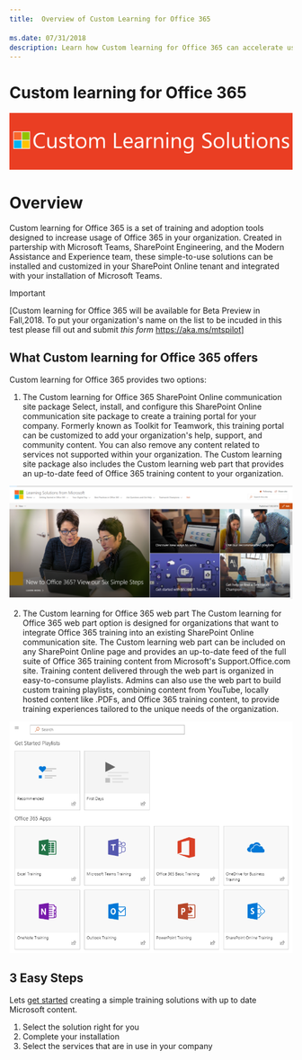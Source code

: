 ```yaml
---
title:  Overview of Custom Learning for Office 365

ms.date: 07/31/2018
description: Learn how Custom learning for Office 365 can accelerate usage and adoption of Office 365 in your organization
---
```


# Custom learning for Office 365

![Custom Learning Solutions header](customlearning/media/clsheader.png)
# Overview

Custom learning for Office 365 is a set of training and adoption tools designed to increase usage of Office 365 in your organization. Created in partership with Microsoft Teams, SharePoint Engineering, and the Modern Assistance and Experience team, these simple-to-use solutions can be installed and customized in your SharePoint Online tenant and integrated with your installation of Microsoft Teams.

> [!IMPORTANT]
> [Custom learning for Office 365 will be available for Beta Preview in Fall,2018. To put your organization's name on the list to be incuded in this test please fill out and submit *this form* https://aka.ms/mtspilot]

## What Custom learning for Office 365 offers

Custom learning for Office 365 provides two options: 

1. The Custom learning for Office 365 SharePoint Online communication site package
Select, install, and configure this SharePoint Online communication site package to create a training portal for your company. Formerly known as Toolkit for Teamwork, this training portal can be customized to add your organization's help, support, and community content. You can also remove any content related to services not supported within your organization. The Custom learning site package also includes the Custom learning web part that provides an up-to-date feed of Office 365 training content to your organization. 

![Custom Learning Solutions Toolkit for Teamwork site experience](/customlearning/media/clssitehome.png)

2. The Custom learning for Office 365 web part 
The Custom learning for Office 365 web part option is designed for organizations that want to integrate Office 365 training into an existing SharePoint Online communication site. The Custom learning web part can be included on any SharePoint Online page and provides an up-to-date feed of the full suite of Office 365 training content from Microsoft's Support.Office.com site. Training content delivered through the web part is organized in easy-to-consume playlists. Admins can also use the web part to build custom training playlists, combining content from YouTube, locally hosted content like .PDFs, and Office 365 training content, to provide training experiences tailored to the unique needs of the organization.

![Custom Learning Services webpart](/customlearning/media/webpart.png)





## 3 Easy Steps

Lets [get started](getstarted.md) creating a simple training solutions with up to date Microsoft content.

1. Select the solution right for you
2. Complete your installation
3. Select the services that are in use in your company




